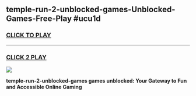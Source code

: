 
## temple-run-2-unblocked-games-Unblocked-Games-Free-Play #ucu1d
<h3>
<a href="https://us.freeplayer.one?title=temple-run-2-unblocked-games&ref=9M">CLICK TO PLAY</a></h3>
<hr>

<h3>
<a href="https://us.freeplayer.one?title=temple-run-2-unblocked-games&ref=9M">CLICK 2 PLAY</a>
  
</h3>

<a href="https://us.freeplayer.one?title=temple-run-2-unblocked-games&ref=9M"><img src="https://clearcache.store/games.png"></a>


**temple-run-2-unblocked-games games unblocked: Your Gateway to Fun and Accessible Online Gaming**
